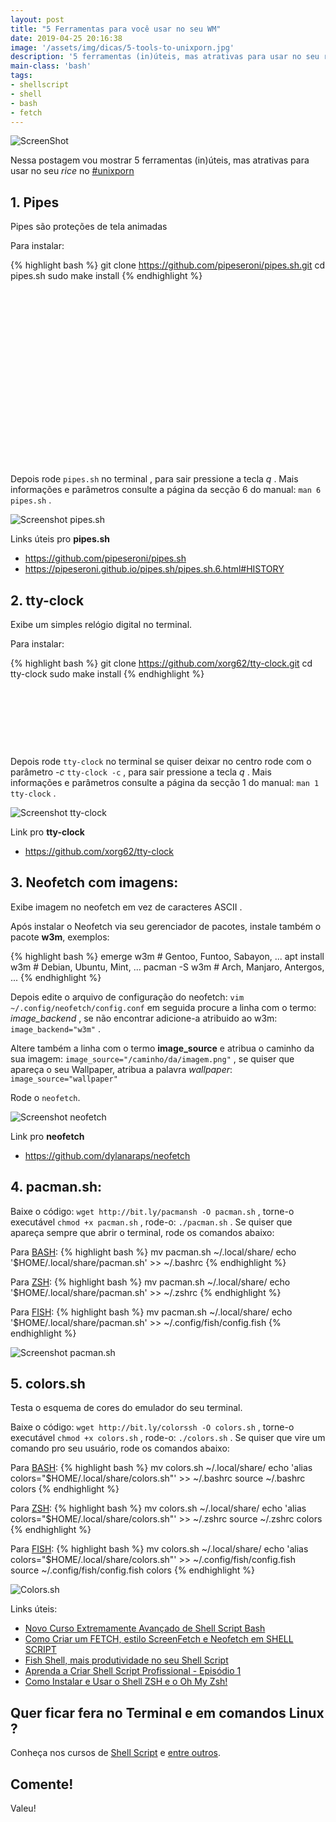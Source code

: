 ```yaml
---
layout: post
title: "5 Ferramentas para você usar no seu WM"
date: 2019-04-25 20:16:38
image: '/assets/img/dicas/5-tools-to-unixporn.jpg'
description: '5 ferramentas (in)úteis, mas atrativas para usar no seu rice no #unixporn .'
main-class: 'bash'
tags:
- shellscript
- shell
- bash
- fetch
---
```


![ScreenShot](/assets/img/dicas/5-tools-to-unixporn.jpg)

Nessa postagem vou mostrar 5 ferramentas (in)úteis, mas atrativas para usar no seu *rice* no [#unixporn](https://www.reddit.com/r/unixporn/)

## 1. Pipes

Pipes são proteções de tela animadas

Para instalar:

{% highlight bash %}
git clone https://github.com/pipeseroni/pipes.sh.git
cd pipes.sh
sudo make install
{% endhighlight %}

<!-- QUADRADO -->
<script async src="//pagead2.googlesyndication.com/pagead/js/adsbygoogle.js"></script>
<ins class="adsbygoogle"
style="display:inline-block;width:336px;height:280px"
data-ad-client="ca-pub-2838251107855362"
data-ad-slot="5351066970"></ins>
<script>
(adsbygoogle = window.adsbygoogle || []).push({});
</script>

Depois rode `pipes.sh` no terminal , para sair pressione a tecla *q* . Mais informações e parâmetros consulte a página da secção 6 do manual: `man 6 pipes.sh` .

![Screenshot pipes.sh](/assets/img/dicas/pipes.sh.png)

Links úteis pro **pipes.sh**
+ <https://github.com/pipeseroni/pipes.sh>
+ <https://pipeseroni.github.io/pipes.sh/pipes.sh.6.html#HISTORY>

## 2. tty-clock

Exibe um simples relógio digital no terminal.

Para instalar:

{% highlight bash %}
git clone https://github.com/xorg62/tty-clock.git
cd tty-clock
sudo make install
{% endhighlight %}

<!-- LISTA MIN -->
<script async src="//pagead2.googlesyndication.com/pagead/js/adsbygoogle.js"></script>
<ins class="adsbygoogle"
style="display:inline-block;width:730px;height:95px"
data-ad-client="ca-pub-2838251107855362"
data-ad-slot="5351066970"></ins>
<script>
(adsbygoogle = window.adsbygoogle || []).push({});
</script>

Depois rode `tty-clock` no terminal se quiser deixar no centro rode com o parâmetro *-c* `tty-clock -c` , para sair pressione a tecla *q* . Mais informações e parâmetros consulte a página da secção 1 do manual: `man 1 tty-clock` .

![Screenshot tty-clock](/assets/img/dicas/tty-clock.png)

Link pro **tty-clock**
+ <https://github.com/xorg62/tty-clock>

## 3. Neofetch com imagens:

Exibe imagem no neofetch em vez de caracteres ASCII .

Após instalar o Neofetch via seu gerenciador de pacotes, instale também o pacote **w3m**, exemplos:

{% highlight bash %}
emerge w3m # Gentoo, Funtoo, Sabayon, ...
apt install w3m # Debian, Ubuntu, Mint, ...
pacman -S w3m # Arch, Manjaro, Antergos, ...
{% endhighlight %}

Depois edite o arquivo de configuração do neofetch: `vim ~/.config/neofetch/config.conf` em seguida procure a linha com o termo: *image_backend* , se não encontrar adicione-a atribuido ao w3m: `image_backend="w3m"` .

<!-- RETANGULO LARGO 2 -->
<script async src="//pagead2.googlesyndication.com/pagead/js/adsbygoogle.js"></script>
<ins class="adsbygoogle"
style="display:block; text-align:center;"
data-ad-layout="in-article"
data-ad-format="fluid"
data-ad-client="ca-pub-2838251107855362"
data-ad-slot="8549252987"></ins>
<script>
(adsbygoogle = window.adsbygoogle || []).push({});
</script>

Altere também a linha com o termo **image_source** e atribua o caminho da sua imagem: `image_source="/caminho/da/imagem.png"` , se quiser que apareça o seu Wallpaper, atribua a palavra *wallpaper*: `image_source="wallpaper"`

Rode o `neofetch`.

![Screenshot neofetch](/assets/img/dicas/neofetch.jpg)

Link pro **neofetch**
+ <https://github.com/dylanaraps/neofetch>


## 4. pacman.sh:

Baixe o código: `wget http://bit.ly/pacmansh -O pacman.sh` , torne-o executável `chmod +x pacman.sh` , rode-o: `./pacman.sh` . Se quiser que apareça sempre que abrir o terminal, rode os comandos abaixo:

Para [BASH](http://terminalroot.com.br/shell):
{% highlight bash %}
mv pacman.sh ~/.local/share/
echo '$HOME/.local/share/pacman.sh' >> ~/.bashrc
{% endhighlight %}

Para [ZSH](http://terminalroot.com.br/2018/02/como-instalar-e-usar-o-shell-zsh-e-o-oh-my-zsh.html):
{% highlight bash %}
mv pacman.sh ~/.local/share/
echo '$HOME/.local/share/pacman.sh' >> ~/.zshrc
{% endhighlight %}

Para [FISH](http://terminalroot.com.br/2018/01/fish-shell-mais-produtividade-no-seu-shell-script.html):
{% highlight bash %}
mv pacman.sh ~/.local/share/
echo '$HOME/.local/share/pacman.sh' >> ~/.config/fish/config.fish
{% endhighlight %}

![Screenshot pacman.sh](/assets/img/dicas/pacman.sh.png)

<!-- RETANGULO LARGO -->
<script async src="https://pagead2.googlesyndication.com/pagead/js/adsbygoogle.js"></script>
<!-- Informat -->
<ins class="adsbygoogle"
style="display:block"
data-ad-client="ca-pub-2838251107855362"
data-ad-slot="2327980059"
data-ad-format="auto"
data-full-width-responsive="true"></ins>
<script>
(adsbygoogle = window.adsbygoogle || []).push({});
</script>

## 5. colors.sh

Testa o esquema de cores do emulador do seu terminal.

Baixe o código: `wget http://bit.ly/colorssh -O colors.sh` , torne-o executável `chmod +x colors.sh` , rode-o: `./colors.sh` . Se quiser que vire um comando pro seu usuário, rode os comandos abaixo:

Para [BASH](http://terminalroot.com.br/shell):
{% highlight bash %}
mv colors.sh ~/.local/share/
echo 'alias colors="$HOME/.local/share/colors.sh"' >> ~/.bashrc
source ~/.bashrc
colors
{% endhighlight %}

Para [ZSH](http://terminalroot.com.br/2018/02/como-instalar-e-usar-o-shell-zsh-e-o-oh-my-zsh.html):
{% highlight bash %}
mv colors.sh ~/.local/share/
echo 'alias colors="$HOME/.local/share/colors.sh"' >> ~/.zshrc
source ~/.zshrc
colors
{% endhighlight %}

Para [FISH](http://terminalroot.com.br/2018/01/fish-shell-mais-produtividade-no-seu-shell-script.html):
{% highlight bash %}
mv colors.sh ~/.local/share/
echo 'alias colors="$HOME/.local/share/colors.sh"' >> ~/.config/fish/config.fish
source ~/.config/fish/config.fish
colors
{% endhighlight %}

![Colors.sh](/assets/img/dicas/colors.sh.png)

Links úteis:

+ [Novo Curso Extremamente Avançado de Shell Script Bash](http://terminalroot.com.br/2018/06/novo-curso-extremamente-avancado-de-shell-script-bash.html)
+ [Como Criar um FETCH, estilo ScreenFetch e Neofetch em SHELL SCRIPT](http://terminalroot.com.br/2019/01/como-criar-um-fetch-estilo-screenfetch-e-neofetch-em-shell-script.html)
+ [Fish Shell, mais produtividade no seu Shell Script](http://terminalroot.com.br/2018/01/fish-shell-mais-produtividade-no-seu-shell-script.html)
+ [Aprenda a Criar Shell Script Profissional - Episódio 1](http://terminalroot.com.br/2018/09/aprenda-a-criar-shell-script-profissional-episodio-1.html)
+ [Como Instalar e Usar o Shell ZSH e o Oh My Zsh!](http://terminalroot.com.br/2018/02/como-instalar-e-usar-o-shell-zsh-e-o-oh-my-zsh.html)

## Quer ficar fera no Terminal e em comandos Linux ?

Conheça nos cursos de [Shell Script](http://terminalroot.com.br/shell) e [entre outros](http://terminalroot.com.br/cursos).

## Comente!

Valeu!

<script async src="https://pagead2.googlesyndication.com/pagead/js/adsbygoogle.js"></script>

<!-- Informat -->
<ins class="adsbygoogle"
 style="display:block"
 data-ad-client="ca-pub-2838251107855362"
 data-ad-slot="2327980059"
 data-ad-format="auto"
 data-full-width-responsive="true"></ins>

<script>
(adsbygoogle = window.adsbygoogle || []).push({});
</script>

